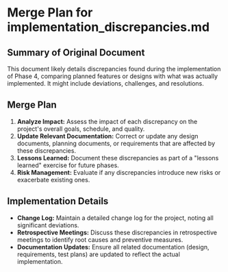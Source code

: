 # Merge Plan for implementation_discrepancies.md

## Summary of Original Document
This document likely details discrepancies found during the implementation of Phase 4, comparing planned features or designs with what was actually implemented. It might include deviations, challenges, and resolutions.

## Merge Plan
1.  **Analyze Impact:** Assess the impact of each discrepancy on the project's overall goals, schedule, and quality.
2.  **Update Relevant Documentation:** Correct or update any design documents, planning documents, or requirements that are affected by these discrepancies.
3.  **Lessons Learned:** Document these discrepancies as part of a "lessons learned" exercise for future phases.
4.  **Risk Management:** Evaluate if any discrepancies introduce new risks or exacerbate existing ones.

## Implementation Details
-   **Change Log:** Maintain a detailed change log for the project, noting all significant deviations.
-   **Retrospective Meetings:** Discuss these discrepancies in retrospective meetings to identify root causes and preventive measures.
-   **Documentation Updates:** Ensure all related documentation (design, requirements, test plans) are updated to reflect the actual implementation.

